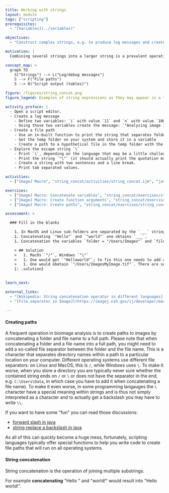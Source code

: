 ```yaml
---
title: Working with strings
layout: module
tags: ["scripting"]
prerequisites: 
  - "[Variables](../variables)"

objectives:
  - "Construct complex strings, e.g. to produce log messages and create file paths"

motivation: |
  Combining several strings into a larger string is a prevalent operation in scripting. This is useful, e.g., to create file paths and create log messages. Such concatenation of strings is surprisingly error prone and it is thus important to learn it properly and be aware of all the pitfalls.

concept_map: >
  graph TD
    S("Strings") --> L("Log/debug messages")
    S --> F("File paths")
    S --> O("Script output (tables)")

figure: /figures/string_concat.png
figure_legend: Examples of string expressions as they may appear in a typical bioimage analysis script (in some hypothetical scripting language).

activity_preface: |
  - Open a script editor.
  - Create a log message
    - Define two variables: `i` with value `11` and `n` with value `100`.
    - Using those two variables create the message: `"Analyzing image 11/100..."`.
  - Create a file path
    - Use an in-built function to print the string that separates folders on your operating system
    - Get the temp folder on your system and store it in a variable
    - Create a path to a hypothetical file in the temp folder with the help of the separator string
  - Explore the escape string `\`
    - Print `\`, depending on the language that may be a little challenge.
    - Print the string `"\"` (it should actually print the quotation marks!)
    - Create a string with two sentences and a line break.
    - Print tab separated values.

activities:
  - ["ImageJ Macro", "string_concat/activities/string_concat.ijm", "java"]

exercises:
  - ["ImageJ Macro: Concatenate variables", "string_concat/exercises/string_concat_imagejmacro.md"]
  - ["ImageJ Macro: Create function arguments", "string_concat/exercises/string_concat_imagejmacro2.md"]
  - ["ImageJ Macro: Create paths", "string_concat/exercises/string_concat_imagejmacro3.md"]

assessment: >

  ### Fill in the blanks

    1. In MacOS and Linux sub-folders are separated by the `___` string, whereas on Windows they are separated by the `___` string.
    1. Concatenating `"Hello"` and `"world"` one obtains `___`.
    1. Concatenation the variables `folder = "/Users/Images"` and `file = "MyImage.tif"` one obtains `___`.

    > ## Solution
    >   1. MacOs `"/"`, Windows `"\"`
    >   1. One would get `"Helloworld"`; to fix this one needs to add a third `" "` string in the middle to get `"Hello world"`. 
    >   1. One would obetain `"/Users/ImagesMyImage.tif"`. There are several ways to fix this, depending on the scripting language. A good way is to use functions such as, e.g., `os.path.join( folder, file )` in python, because this will work for both cases: `folder = "/Users/Images"` and `folder = "/Users/Images/"`.
    {: .solution}
    

learn_next:

external_links:
  - "[Wikipedia: String concatenation operator in different languages](https://en.wikipedia.org/wiki/Comparison_of_programming_languages_(strings))"
  - "[File.separator in ImageJ](https://imagej.nih.gov/ij/developer/macro/functions.html#F)"
  
---
```


#### Creating paths

A frequent operation in bioimage analysis is to create paths to images by concatenating a folder and file name to a full path. Please note that when concatenating a folder and a file name into a full path, you might need to add a so-called file separator between the folder and the file name. This is a character that separates directory names within a path to a particular location on your computer. Different operating systems use different file separators: on Linux and MacOS, this is `/`, while Windows uses `\`. To make it worse, when you store a directory you are typically never sure whether the contained string ends on `/` or `\` or does not have the separator in the end, e.g. `C:\Users\Data`, in which case you have to add it when concatenating a file name). To make it even worse, in some programming langauges the `\` character have a special meaning within strings and is thus not simply interpreted as a character and to actually get a backslash you may have to write `\\`.

If you want to have some "fun" you can read those discussions:
- [forward slash in java](https://stackoverflow.com/questions/9575116/forward-slash-in-java-regex)
- [string replace a backslash in java](https://stackoverflow.com/questions/5596458/string-replace-a-backslash)

As all of this can quickly become a huge mess, fortunately, scripting languages typically offer special functions to help you write code to create file paths that will run on all operating systems.

#### String concatenation

String concatenation is the operation of joining multiple substrings.

For example **concatenating** "Hello " and "world!" would result into "Hello world!". 


